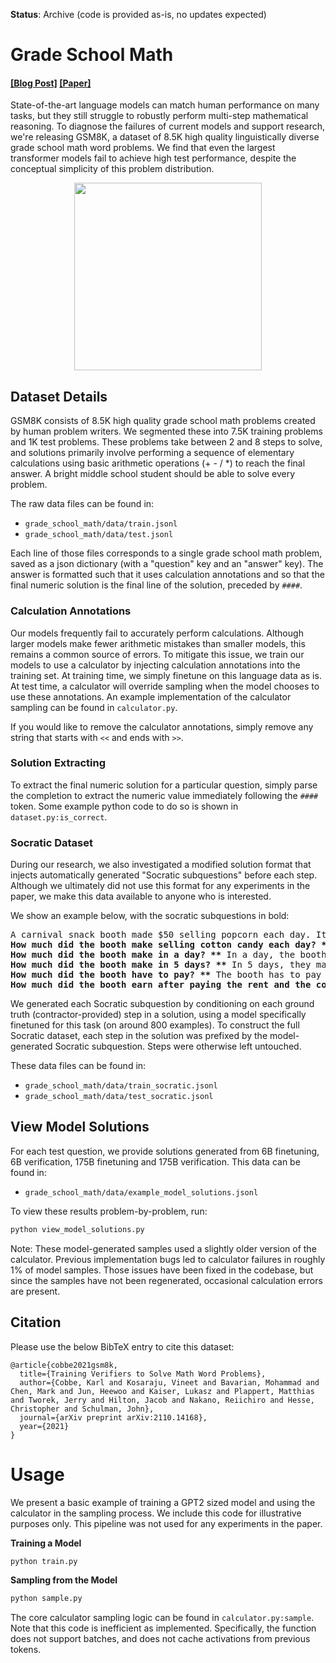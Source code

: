 **Status**: Archive (code is provided as-is, no updates expected)

# Grade School Math

#### [[Blog Post]](https://openai.com/blog/grade-school-math/) [[Paper]](https://arxiv.org/abs/2110.14168)

State-of-the-art language models can match human performance on many tasks, but they still struggle to robustly perform multi-step mathematical reasoning. To diagnose the failures of current models and support research, we're releasing GSM8K, a dataset of 8.5K high quality linguistically diverse grade school math word problems. We find that even the largest transformer models fail to achieve high test performance, despite the conceptual simplicity of this problem distribution.

<p align="center">
    <img src="images/placeholder_0.png" height="300"/>
</p>

## Dataset Details

GSM8K consists of 8.5K high quality grade school math problems created by human problem writers. We segmented these into 7.5K training problems and 1K test problems. These problems take between 2 and 8 steps to solve, and solutions primarily involve performing a sequence of elementary calculations using basic arithmetic operations (+ - / \*) to reach the final answer. A bright middle school student should be able to solve every problem.

The raw data files can be found in:

- `grade_school_math/data/train.jsonl`
- `grade_school_math/data/test.jsonl`

Each line of those files corresponds to a single grade school math problem, saved as a json dictionary (with a "question" key and an "answer" key). The answer is formatted such that it uses calculation annotations and so that the final numeric solution is the final line of the solution, preceded by `####`.

### Calculation Annotations

Our models frequently fail to accurately perform calculations. Although larger models make fewer arithmetic mistakes than smaller models, this remains a common source of errors. To mitigate this issue, we train our models to use a calculator by injecting calculation annotations into the training set. At training time, we simply finetune on this language data as is. At test time, a calculator will override sampling when the model chooses to use these annotations. An example implementation of the calculator sampling can be found in `calculator.py`.

If you would like to remove the calculator annotations, simply remove any string that starts with `<<` and ends with `>>`.

### Solution Extracting

To extract the final numeric solution for a particular question, simply parse the completion to extract the numeric value immediately following the `####` token. Some example python code to do so is shown in `dataset.py:is_correct`.

### Socratic Dataset

During our research, we also investigated a modified solution format that injects automatically generated "Socratic subquestions" before each step. Although we ultimately did not use this format for any experiments in the paper, we make this data available to anyone who is interested.

We show an example below, with the socratic subquestions in bold:

<pre>
A carnival snack booth made $50 selling popcorn each day. It made three times as much selling cotton candy. For a 5-day activity, the booth has to pay $30 rent and $75 for the cost of the ingredients. How much did the booth earn for 5 days after paying the rent and the cost of ingredients?
<b>How much did the booth make selling cotton candy each day? **</b> The booth made $50 x 3 = $<<50*3=150>>150 selling cotton candy each day.
<b>How much did the booth make in a day? **</b> In a day, the booth made a total of $150 + $50 = $<<150+50=200>>200.
<b>How much did the booth make in 5 days? **</b> In 5 days, they made a total of $200 x 5 = $<<200*5=1000>>1000.
<b>How much did the booth have to pay? **</b> The booth has to pay a total of $30 + $75 = $<<30+75=105>>105.
<b>How much did the booth earn after paying the rent and the cost of ingredients? **</b> Thus, the booth earned $1000 - $105 = $<<1000-105=895>>895.
</pre>

We generated each Socratic subquestion by conditioning on each ground truth (contractor-provided) step in a solution, using a model specifically finetuned for this task (on around 800 examples). To construct the full Socratic dataset, each step in the solution was prefixed by the model-generated Socratic subquestion. Steps were otherwise left untouched.

These data files can be found in:

- `grade_school_math/data/train_socratic.jsonl`
- `grade_school_math/data/test_socratic.jsonl`

## View Model Solutions

For each test question, we provide solutions generated from 6B finetuning, 6B verification, 175B finetuning and 175B verification. This data can be found in:

- `grade_school_math/data/example_model_solutions.jsonl`

To view these results problem-by-problem, run:

```bash
python view_model_solutions.py
```

Note: These model-generated samples used a slightly older version of the calculator. Previous implementation bugs led to calculator failures in roughly 1% of model samples. Those issues have been fixed in the codebase, but since the samples have not been regenerated, occasional calculation errors are present.

## Citation

Please use the below BibTeX entry to cite this dataset:

```
@article{cobbe2021gsm8k,
  title={Training Verifiers to Solve Math Word Problems},
  author={Cobbe, Karl and Kosaraju, Vineet and Bavarian, Mohammad and Chen, Mark and Jun, Heewoo and Kaiser, Lukasz and Plappert, Matthias and Tworek, Jerry and Hilton, Jacob and Nakano, Reiichiro and Hesse, Christopher and Schulman, John},
  journal={arXiv preprint arXiv:2110.14168},
  year={2021}
}
```

# Usage

We present a basic example of training a GPT2 sized model and using the calculator in the sampling process. We include this code for illustrative purposes only. This pipeline was not used for any experiments in the paper.

**Training a Model**

```bash
python train.py
```

**Sampling from the Model**

```bash
python sample.py
```

The core calculator sampling logic can be found in `calculator.py:sample`. Note that this code is inefficient as implemented. Specifically, the function does not support batches, and does not cache activations from previous tokens.
